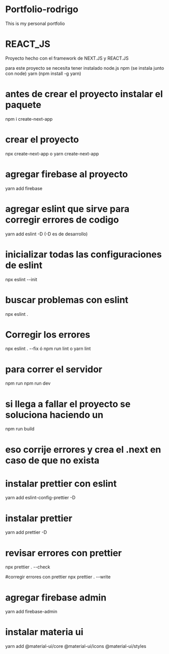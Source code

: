# Portfolio-rodrigo
This is my personal portfolio
# REACT_JS
Proyecto hecho con el framework de NEXT.JS y REACT.JS 

para este proyecto se necesita tener instalado 
node.js
npm (se instala junto con node)
yarn  (npm install -g yarn)


# antes de crear el proyecto instalar el paquete 
npm i create-next-app

# crear el proyecto 
 npx create-next-app o yarn create-next-app

 # agregar firebase al proyecto 
 yarn add firebase

# agregar eslint que sirve para corregir errores de codigo
 yarn add eslint -D (-D es de desarrollo)

# inicializar todas las configuraciones de eslint
npx eslint --init

# buscar problemas con eslint 
npx eslint .

# Corregir los errores
npx eslint . --fix ó npm run lint o yarn lint

# para correr el servidor 
 npm run
 npm run dev

 # si llega a fallar el proyecto se soluciona haciendo un 
 npm run  build 

 # eso corrije errores y crea el .next en caso de que no exista


# instalar prettier con eslint 
yarn add eslint-config-prettier -D

# instalar prettier 
yarn add prettier -D

# revisar errores con prettier
npx prettier . --check

#corregir errores con prettier
npx prettier . --write

# agregar firebase admin
yarn add firebase-admin


# instalar materia ui
yarn add @material-ui/core @material-ui/icons @material-ui/styles